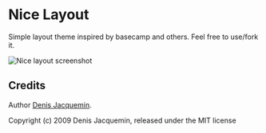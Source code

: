 Nice Layout
===

Simple layout theme inspired by basecamp and others.
Feel free to use/fork it.

![Nice layout screenshot](http://www.biermonfoy.be/images/nice-layout.png)

Credits
---

Author [Denis Jacquemin](http://github.com/denisj]).

Copyright (c) 2009 Denis Jacquemin, released under the MIT license